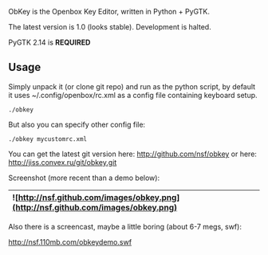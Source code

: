 ObKey is the Openbox Key Editor, written in Python + PyGTK.

The latest version is 1.0 (looks stable). Development is halted.

PyGTK 2.14 is **REQUIRED**

## Usage ##
Simply unpack it (or clone git repo) and run as the python script, by default it uses ~/.config/openbox/rc.xml as a config file containing keyboard setup.
```
./obkey
```
But also you can specify other config file:
```
./obkey mycustomrc.xml
```

You can get the latest git version here:
http://github.com/nsf/obkey
or here:
http://jiss.convex.ru/git/obkey.git

Screenshot (more recent than a demo below):

| ![http://nsf.github.com/images/obkey.png](http://nsf.github.com/images/obkey.png) |
|:----------------------------------------------------------------------------------|

Also there is a screencast, maybe a little boring (about 6-7 megs, swf):

http://nsf.110mb.com/obkeydemo.swf